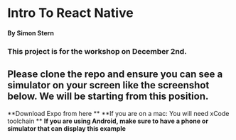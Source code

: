 # Intro To React Native
#### By Simon Stern


### This project is for the workshop on December 2nd. 

## Please clone the repo and ensure you can see a simulator on your screen like the screenshot below. We will be starting from this position. 

**Download Expo from here **
**If you are on a mac: You will need xCode toolchain **
**If you are using Android, make sure to have a phone or simulator that can display this example**